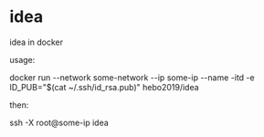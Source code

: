 # idea
idea in docker

usage:

docker run --network some-network --ip some-ip --name  -itd -e ID_PUB="$(cat ~/.ssh/id_rsa.pub)" hebo2019/idea

then:

ssh -X root@some-ip idea
